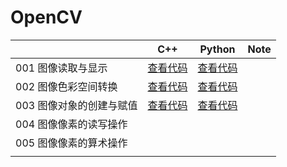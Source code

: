 # OpenCV



|                          | C++                                    | Python                                   | Note |
| ------------------------ | -------------------------------------- | ---------------------------------------- | ---- |
| 001 图像读取与显示       | [查看代码](./cpp/001readImage.cpp)     | [查看代码](./python/001readImage.py)     |      |
| 002 图像色彩空间转换     | [查看代码](./cpp/002cvtColorSpace.cpp) | [查看代码](./python/002cvtColorSpace.py) |      |
| 003 图像对象的创建与赋值 | [查看代码](./cpp/003createMat.cpp)     | [查看代码](./python/003createMat.py)     |      |
| 004 图像像素的读写操作   |                                        |                                          |      |
| 005 图像像素的算术操作   |                                        |                                          |      |
|                          |                                        |                                          |      |

